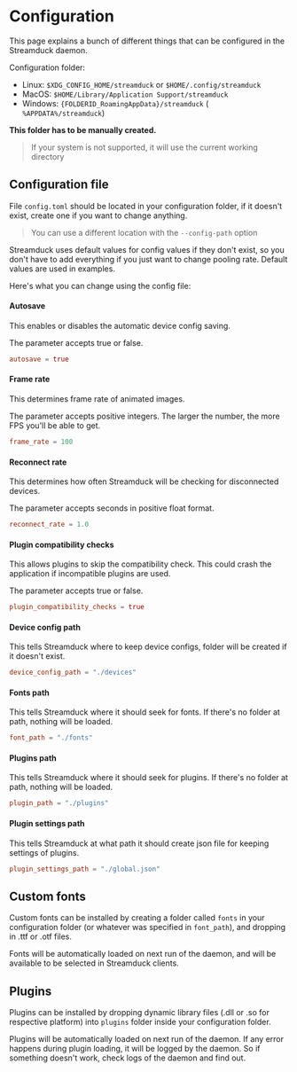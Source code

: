 # Configuration
This page explains a bunch of different things that can be configured in the Streamduck daemon.

Configuration folder:

- Linux: `$XDG_CONFIG_HOME/streamduck` or `$HOME/.config/streamduck`
- MacOS: `$HOME/Library/Application Support/streamduck`
- Windows: `{FOLDERID_RoamingAppData}/streamduck` (` %APPDATA%/streamduck`)

**This folder has to be manually created.**

> If your system is not supported, it will use the current working directory

## Configuration file

File `config.toml` should be located in your configuration folder, if it doesn't exist, create one if you want to change anything.

> You can use a different location with the `--config-path` option

Streamduck uses default values for config values if they don't exist, so you don't have to add everything if you just want to change pooling rate. Default values are used in examples.

Here's what you can change using the config file:

#### Autosave
This enables or disables the automatic device config saving.

The parameter accepts true or false.
```toml
autosave = true
```

#### Frame rate
This determines frame rate of animated images.

The parameter accepts positive integers. The larger the number, the more FPS you'll be able to get.
```toml
frame_rate = 100
```

#### Reconnect rate
This determines how often Streamduck will be checking for disconnected devices.

The parameter accepts seconds in positive float format.
```toml
reconnect_rate = 1.0
```

#### Plugin compatibility checks
This allows plugins to skip the compatibility check. This could crash the application if incompatible plugins are used.

The parameter accepts true or false.
```toml
plugin_compatibility_checks = true
``` 

#### Device config path
This tells Streamduck where to keep device configs, folder will be created if it doesn't exist.
```toml
device_config_path = "./devices"
```

#### Fonts path
This tells Streamduck where it should seek for fonts. If there's no folder at path, nothing will be loaded.
```toml
font_path = "./fonts"
```

#### Plugins path
This tells Streamduck where it should seek for plugins. If there's no folder at path, nothing will be loaded.
```toml
plugin_path = "./plugins"
```

#### Plugin settings path
This tells Streamduck at what path it should create json file for keeping settings of plugins.
```toml
plugin_settings_path = "./global.json"
```

## Custom fonts
Custom fonts can be installed by creating a folder called `fonts` in your configuration folder (or whatever was specified in `font_path`), and dropping in .ttf or .otf files.

Fonts will be automatically loaded on next run of the daemon, and will be available to be selected in Streamduck clients.

## Plugins
Plugins can be installed by dropping dynamic library files (.dll or .so for respective platform) into `plugins` folder inside your configuration folder.

Plugins will be automatically loaded on next run of the daemon. If any error happens during plugin loading, it will be logged by the daemon. So if something doesn't work, check logs of the daemon and find out.
